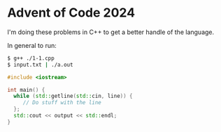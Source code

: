 # Advent of Code 2024

I'm doing these problems in C++ to get a better handle of the language.

In general to run:

```bash
$ g++ ./1-1.cpp
$ input.txt | ./a.out

```

```c++
#include <iostream>

int main() {
  while (std::getline(std::cin, line)) {
     // Do stuff with the line
  };
  std::cout << output << std::endl;
}

```
